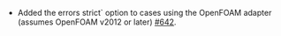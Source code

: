 - Added the errors strict` option to cases using the OpenFOAM adapter (assumes OpenFOAM v2012 or later) [#642](https://github.com/precice/tutorials/pull/642).